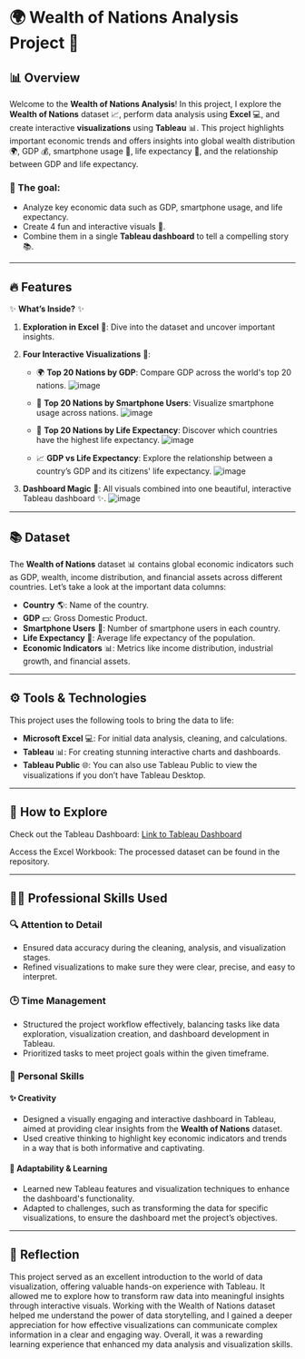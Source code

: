 # 🌍 Wealth of Nations Analysis Project 💸

## 📊 Overview

Welcome to the **Wealth of Nations Analysis**! In this project, I explore the **Wealth of Nations** dataset 📈, perform data analysis using **Excel** 💻, and create interactive **visualizations** using **Tableau** 📊. This project highlights important economic trends and offers insights into global wealth distribution 🌍, GDP 💰, smartphone usage 📱, life expectancy 🏥, and the relationship between GDP and life expectancy.

### 🎯 The goal:
- Analyze key economic data such as GDP, smartphone usage, and life expectancy.
- Create 4 fun and interactive visuals 🌟.
- Combine them in a single **Tableau dashboard** to tell a compelling story 📚.

---

## 🔥 Features

✨ **What’s Inside?** ✨

1. **Exploration in Excel** 🧐: Dive into the dataset and uncover important insights.

2. **Four Interactive Visualizations** 🎨:
    - 🌍 **Top 20 Nations by GDP**: Compare GDP across the world's top 20 nations.
![image](https://github.com/user-attachments/assets/26daa4bd-7680-49f4-9446-258d36ae303b)

    - 📱 **Top 20 Nations by Smartphone Users**: Visualize smartphone usage across nations. 
![image](https://github.com/user-attachments/assets/aabc5abe-2f29-4983-8ee1-bdea2ca22fd7)

    - 🏥 **Top 20 Nations by Life Expectancy**: Discover which countries have the highest life expectancy.
![image](https://github.com/user-attachments/assets/d20511f2-3970-4678-bf4c-5e9715191908)

    - 📈 **GDP vs Life Expectancy**: Explore the relationship between a country’s GDP and its citizens' life expectancy.
![image](https://github.com/user-attachments/assets/9fa9e69a-3279-4cbf-a926-7a476fbdce63)


3. **Dashboard Magic** 🧙: All visuals combined into one beautiful, interactive Tableau dashboard ✨.
![image](https://github.com/user-attachments/assets/75c5e17f-46ca-4c9e-a738-083c858c0750)

---

## 📚 Dataset

The **Wealth of Nations** dataset 📊 contains global economic indicators such as GDP, wealth, income distribution, and financial assets across different countries. Let’s take a look at the important data columns:

- **Country** 🌎: Name of the country.
- **GDP** 💵: Gross Domestic Product.
- **Smartphone Users** 📱: Number of smartphone users in each country.
- **Life Expectancy** 🏥: Average life expectancy of the population.
- **Economic Indicators** 📊: Metrics like income distribution, industrial growth, and financial assets.

---

## ⚙️ Tools & Technologies

This project uses the following tools to bring the data to life:

- **Microsoft Excel** 💻: For initial data analysis, cleaning, and calculations.
- **Tableau** 📊: For creating stunning interactive charts and dashboards.
- **Tableau Public** 🌐: You can also use Tableau Public to view the visualizations if you don’t have Tableau Desktop.

---

## 🚀 How to Explore
Check out the Tableau Dashboard: 
[Link to Tableau Dashboard](https://public.tableau.com/app/profile/alex.thompson1491/viz/WealthofNations_17285739192760/WealthofNations)

Access the Excel Workbook: The processed dataset can be found in the repository.

---

## 🤵🏽 **Professional Skills Used**

### 🔍 **Attention to Detail**  
- Ensured data accuracy during the cleaning, analysis, and visualization stages.  
- Refined visualizations to make sure they were clear, precise, and easy to interpret.

### 🕒 **Time Management**  
- Structured the project workflow effectively, balancing tasks like data exploration, visualization creation, and dashboard development in Tableau.  
- Prioritized tasks to meet project goals within the given timeframe.

### 🧠 **Personal Skills**

#### ✨ **Creativity**  
- Designed a visually engaging and interactive dashboard in Tableau, aimed at providing clear insights from the **Wealth of Nations** dataset.  
- Used creative thinking to highlight key economic indicators and trends in a way that is both informative and captivating.

#### 🌟 **Adaptability & Learning**  
- Learned new Tableau features and visualization techniques to enhance the dashboard's functionality.  
- Adapted to challenges, such as transforming the data for specific visualizations, to ensure the dashboard met the project’s objectives.

--- 

## 📝 Reflection
This project served as an excellent introduction to the world of data visualization, offering valuable hands-on experience with Tableau. It allowed me to explore how to transform raw data into meaningful insights through interactive visuals. Working with the Wealth of Nations dataset helped me understand the power of data storytelling, and I gained a deeper appreciation for how effective visualizations can communicate complex information in a clear and engaging way. Overall, it was a rewarding learning experience that enhanced my data analysis and visualization skills.


